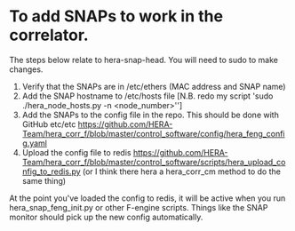 # To add SNAPs to work in the correlator.
The steps below relate to hera-snap-head.  You will need to sudo to make changes.
1. Verify that the SNAPs are in /etc/ethers (MAC address and SNAP name)
2. Add the SNAP hostname to /etc/hosts file
[N.B. redo my script 'sudo ./hera_node_hosts.py <snap0> <snap1> <snap2> <snap3> -n <node_number>'']
3. Add the SNAPs to the config file in the repo.  This should be done with GitHub etc/etc
   https://github.com/HERA-Team/hera_corr_f/blob/master/control_software/config/hera_feng_config.yaml
4. Upload the config file to redis
https://github.com/HERA-Team/hera_corr_f/blob/master/control_software/scripts/hera_upload_config_to_redis.py
(or I think there hera a hera_corr_cm method to do the same thing)

At the point you've loaded the config to redis, it will be active when you run hera_snap_feng_init.py or other F-engine scripts. Things like the SNAP monitor should pick up the new config automatically.
